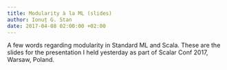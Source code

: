 ```yaml
---
title: Modularity à la ML (slides)
author: Ionuț G. Stan
date: 2017-04-08 02:00:00 +02:00
---
```


A few words regarding modularity in Standard ML and Scala. These are the slides
for the presentation I held yesterday as part of Scalar Conf 2017, Warsaw,
Poland.

<script async class="speakerdeck-embed" data-id="467810402fbf4347a7d9c118963fa623" data-ratio="1.33333333333333" src="//speakerdeck.com/assets/embed.js"></script>
